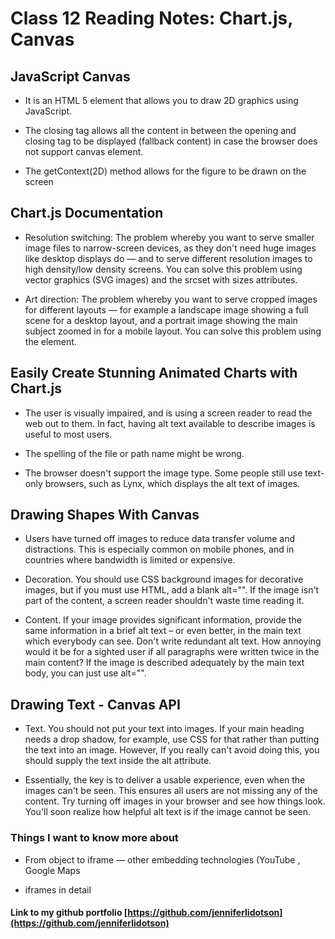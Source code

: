 # Class 12 Reading Notes: Chart.js, Canvas

## JavaScript Canvas

- It is an HTML 5 element that allows you to draw 2D graphics using JavaScript.

- The closing tag allows all the content in between the opening and closing tag to be displayed (fallback content) in case the browser does not support canvas element.

- The getContext(2D) method allows for the figure to be drawn on the screen

## Chart.js Documentation

- Resolution switching: The problem whereby you want to serve smaller image files to narrow-screen devices, as they don't need huge images like desktop displays do — and to serve different resolution images to high density/low density screens. You can solve this problem using vector graphics (SVG images) and the srcset with sizes attributes.

- Art direction: The problem whereby you want to serve cropped images for different layouts — for example a landscape image showing a full scene for a desktop layout, and a portrait image showing the main subject zoomed in for a mobile layout. You can solve this problem using the <picture> element.

## Easily Create Stunning Animated Charts with Chart.js

- The user is visually impaired, and is using a screen reader to read the web out to them. In fact, having alt text available to describe images is useful to most users.

- The spelling of the file or path name might be wrong.

- The browser doesn't support the image type. Some people still use text-only browsers, such as Lynx, which displays the alt text of images.

## Drawing Shapes With Canvas

- Users have turned off images to reduce data transfer volume and distractions. This is especially common on mobile phones, and in countries where bandwidth is limited or expensive.

- Decoration. You should use CSS background images for decorative images, but if you must use HTML, add a blank alt="". If the image isn't part of the content, a screen reader shouldn't waste time reading it.

- Content. If your image provides significant information, provide the same information in a brief alt text – or even better, in the main text which everybody can see. Don't write redundant alt text. How annoying would it be for a sighted user if all paragraphs were written twice in the main content? If the image is described adequately by the main text body, you can just use alt="".

## Drawing Text - Canvas API

- Text. You should not put your text into images. If your main heading needs a drop shadow, for example, use CSS for that rather than putting the text into an image. However, If you really can't avoid doing this, you should supply the text inside the alt attribute.

- Essentially, the key is to deliver a usable experience, even when the images can't be seen. This ensures all users are not missing any of the content. Try turning off images in your browser and see how things look. You'll soon realize how helpful alt text is if the image cannot be seen.
 
### Things I want to know more about

- From object to iframe — other embedding technologies (YouTube , Google Maps

- iframes in detail 

#### Link to my github portfolio [https://github.com/jenniferlidotson](https://github.com/jenniferlidotson)
